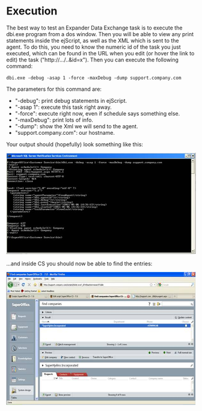 <properties date="2016-06-24"
SortOrder="5"
/>

Execution
=========

The best way to test an Expander Data Exchange task is to execute the dbi.exe program from a dos window. Then you will be able to view any print statements inside the ejScript, as well as the XML which is sent to the agent. To do this, you need to know the numeric id of the task you just executed, which can be found in the URL when you edit (or hover the link to edit) the task ("http://.../..&id=x"). Then you can execute the following command:

    dbi.exe -debug -asap 1 -force -maxDebug -dump support.company.com

The parameters for this command are:

* "-debug": print debug statements in ejScript.
* "-asap 1": execute this task right away.
* "-force": execute right now, even if schedule says something else.
* "-maxDebug": print lots of info.
* "-dump": show the Xml we will send to the agent.
* "support.company.com": our hostname.

Your output should (hopefully) look something like this:

<img src="Creating%20a%20Custom%20Data%20Exchange%20Agent_files/image004.jpg" id="Picture 10" width="513" height="269" />

...and inside CS you should now be able to find the entries:

<img src="Creating%20a%20Custom%20Data%20Exchange%20Agent_files/image005.jpg" id="Picture 13" width="597" height="353" />
